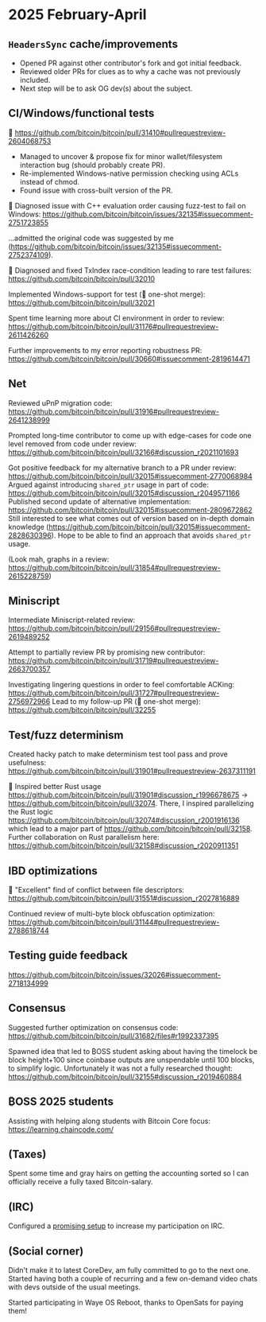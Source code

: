 # 2025 February-April

## `HeadersSync` cache/improvements

* Opened PR against other contributor's fork and got initial feedback.
* Reviewed older PRs for clues as to why a cache was not previously included.
* Next step will be to ask OG dev(s) about the subject.

## CI/Windows/functional tests

🌟 <https://github.com/bitcoin/bitcoin/pull/31410#pullrequestreview-2604068753>

* Managed to uncover & propose fix for minor wallet/filesystem interaction bug (should probably create PR).
* Re-implemented Windows-native permission checking using ACLs instead of chmod.
* Found issue with cross-built version of the PR.

🌟 Diagnosed issue with C++ evaluation order causing fuzz-test to fail on Windows: <https://github.com/bitcoin/bitcoin/issues/32135#issuecomment-2751723855>

...admitted the original code was suggested by me (<https://github.com/bitcoin/bitcoin/issues/32135#issuecomment-2752374109>).

🌟 Diagnosed and fixed TxIndex race-condition leading to rare test failures:
<https://github.com/bitcoin/bitcoin/pull/32010>

Implemented Windows-support for test (🔫 one-shot merge):
<https://github.com/bitcoin/bitcoin/pull/32021>

Spent time learning more about CI environment in order to review:
<https://github.com/bitcoin/bitcoin/pull/31176#pullrequestreview-2611426260>

Further improvements to my error reporting robustness PR:
<https://github.com/bitcoin/bitcoin/pull/30660#issuecomment-2819614471>

## Net

Reviewed uPnP migration code:
<https://github.com/bitcoin/bitcoin/pull/31916#pullrequestreview-2641238999>

Prompted long-time contributor to come up with edge-cases for code one level removed from code under review:
<https://github.com/bitcoin/bitcoin/pull/32166#discussion_r2021101693>

Got positive feedback for my alternative branch to a PR under review:
<https://github.com/bitcoin/bitcoin/pull/32015#issuecomment-2770068984>
Argued against introducing `shared_ptr` usage in part of code:
<https://github.com/bitcoin/bitcoin/pull/32015#discussion_r2049571166>
Published second update of alternative implementation:
<https://github.com/bitcoin/bitcoin/pull/32015#issuecomment-2809672862>
Still interested to see what comes out of version based on in-depth domain knowledge (<https://github.com/bitcoin/bitcoin/pull/32015#issuecomment-2828630396>). Hope to be able to find an approach that avoids `shared_ptr` usage.

(Look mah, graphs in a review: <https://github.com/bitcoin/bitcoin/pull/31854#pullrequestreview-2615228759>)

## Miniscript

Intermediate Miniscript-related review:
<https://github.com/bitcoin/bitcoin/pull/29156#pullrequestreview-2619489252>

Attempt to partially review PR by promising new contributor:
<https://github.com/bitcoin/bitcoin/pull/31719#pullrequestreview-2663700357>

Investigating lingering questions in order to feel comfortable ACKing:
<https://github.com/bitcoin/bitcoin/pull/31727#pullrequestreview-2756972966>
Lead to my follow-up PR (🔫 one-shot merge): <https://github.com/bitcoin/bitcoin/pull/32255>

## Test/fuzz determinism

Created hacky patch to make determinism test tool pass and prove usefulness:
<https://github.com/bitcoin/bitcoin/pull/31901#pullrequestreview-2637311191>

🌟 Inspired better Rust usage <https://github.com/bitcoin/bitcoin/pull/31901#discussion_r1996678675> -> <https://github.com/bitcoin/bitcoin/pull/32074>.
There, I inspired parallelizing the Rust logic <https://github.com/bitcoin/bitcoin/pull/32074#discussion_r2001916136> which lead to a major part of <https://github.com/bitcoin/bitcoin/pull/32158>. Further collaboration on Rust parallelism here:
<https://github.com/bitcoin/bitcoin/pull/32158#discussion_r2020911351>

## IBD optimizations

🌟 "Excellent" find of conflict between file descriptors:
<https://github.com/bitcoin/bitcoin/pull/31551#discussion_r2027816889>

Continued review of multi-byte block obfuscation optimization:
<https://github.com/bitcoin/bitcoin/pull/31144#pullrequestreview-2788618744>

## Testing guide feedback

<https://github.com/bitcoin/bitcoin/issues/32026#issuecomment-2718134999>

## Consensus

Suggested further optimization on consensus code:
<https://github.com/bitcoin/bitcoin/pull/31682/files#r1992337395>

Spawned idea that led to ₿OSS student asking about having the timelock be block height+100 since coinbase outputs are unspendable until 100 blocks, to simplify logic. Unfortunately it was not a fully researched thought:
<https://github.com/bitcoin/bitcoin/pull/32155#discussion_r2019460884>

## ₿OSS 2025 students

Assisting with helping along students with Bitcoin Core focus:
<https://learning.chaincode.com/>

## (Taxes)

Spent some time and gray hairs on getting the accounting sorted so I can officially receive a fully taxed Bitcoin-salary.

## (IRC)

Configured a [promising setup](../IRC_config/) to increase my participation on IRC.

## (Social corner)

Didn't make it to latest CoreDev, am fully committed to go to the next one. Started having both a couple of recurring and a few on-demand video chats with devs outside of the usual meetings.

Started participating in Waye OS Reboot, thanks to OpenSats for paying them!
